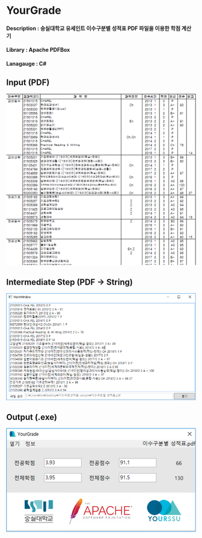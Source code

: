 # YourGrade
#### Description : 숭실대학교 유세인트 이수구분별 성적표 PDF 파일을 이용한 학점 계산기
#### Library : Apache PDFBox
#### Lanagauge : C#

## Input (PDF)
![pdf_example](./YourGrade/pdf_example.PNG)

## Intermediate Step (PDF -> String)
![pdf_parser](./YourGrade/pdf_parser.PNG)

## Output (.exe)
![output_example](./YourGrade/output_example.PNG)
